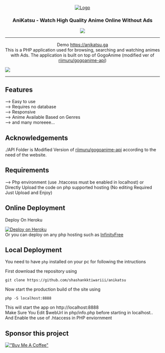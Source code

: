 <p align="center">
  <div align="center">
    <a href="https://anikatsu.ga/">
      <img src="https://anikatsu.ga/files/images/gitLogo.jpg" alt="Logo">
    </a>
    <h3>AniKatsu - Watch High Quality Anime Online Without Ads</h3>
    <a href="https://discord.gg/H96GCfBEPz">
      <img src="https://img.shields.io/discord/1012901585896087652?label=discord&logo=discord&color=5460e6&style=flat-square&labelColor=2b2f35">
    </a>
  </div>

  <hr />

  <p align="center">
    Demo <a href="https://anikatsu.ga">https://anikatsu.ga</a> <br>
    This is a PHP application used for browsing, searching and watching animes with Ads. The application is built on top of GogoAnime (modified ver of <a href="https://github.com/riimuru/gogoanime-api">riimuru/gogoanime-api</a>) 
  </p>
</p>

<!-- PREVIEW IMAGE -->
<img src="https://anikatsu.ga/files/images/banner.png">

<hr/>

## Features 
--> Easy to use <br>
--> Requires no database<br>
--> Responsive<br>
--> Anime Available Based on Genres<br>
--> and many moreeee...

## Acknowledgements

./API Folder is Modified Version of [riimuru/gogoanime-api](https://github.com/riimuru/gogoanime-api) according to the need of the website. 

## Requirements
--> Php environment (use .htaccess must be enabled in localhost) or Directly Upload the code on php supported hosting (No editing Required Just Upload and Enjoy)

## Online Deployment

Deploy On Heroku

[![Deploy on Heroku](https://camo.githubusercontent.com/6979881d5a96b7b18a057083bb8aeb87ba35fc279452e29034c1e1c49ade0636/68747470733a2f2f7777772e6865726f6b7563646e2e636f6d2f6465706c6f792f627574746f6e2e737667)](https://heroku.com/deploy?template=https://github.com/shashankktiwariii/anikatsu/tree/main)
<br>
Or you can deploy on any php hosting such as <a href="https://www.infinityfree.net/">InfinityFree</a>

## Local Deployment

You need to have `php` installed on your pc for following the intructions

First download the repository using
```
git clone https://github.com/shashankktiwariii/anikatsu
```

Now start the production build of the site using
```
php -S localhost:8888
```

This will start the app on http://localhost:8888 <br>
Make Sure You Edit $webUrl in php/info.php before starting in localhost.. <br>
And Enable the use of .htaccess in PHP enviornment

## Sponsor this project

[!["Buy Me A Coffee"](https://www.buymeacoffee.com/assets/img/custom_images/orange_img.png)](https://www.buymeacoffee.com/shashankk)